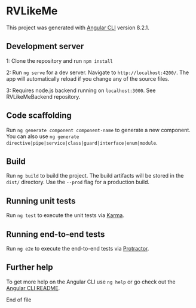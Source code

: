 # RVLikeMe

This project was generated with [Angular CLI](https://github.com/angular/angular-cli) version 8.2.1.

## Development server

1: Clone the repository and run `npm install`

2: Run `ng serve` for a dev server. Navigate to `http://localhost:4200/`. The app will automatically reload if you change any of the source files.

3: Requires node.js backend running on `localhost:3000`.  See RVLikeMeBackend repository.

## Code scaffolding

Run `ng generate component component-name` to generate a new component. You can also use `ng generate directive|pipe|service|class|guard|interface|enum|module`.

## Build

Run `ng build` to build the project. The build artifacts will be stored in the `dist/` directory. Use the `--prod` flag for a production build.

## Running unit tests

Run `ng test` to execute the unit tests via [Karma](https://karma-runner.github.io).

## Running end-to-end tests

Run `ng e2e` to execute the end-to-end tests via [Protractor](http://www.protractortest.org/).

## Further help

To get more help on the Angular CLI use `ng help` or go check out the [Angular CLI README](https://github.com/angular/angular-cli/blob/master/README.md).

End of file

